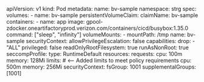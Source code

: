 apiVersion: v1
kind: Pod
metadata:
  name: bv-sample
  namespace: strg
spec:
  volumes:
    - name: bv-sample
      persistentVolumeClaim:
        claimName: bv-sample
  containers:
    - name: app
      image: gpool-zdocker.oneartifactoryprod.verizon.com/containers/cicd/busybox:1.35.0
      command: ["sleep", "infinity"]
      volumeMounts:
        - mountPath: /tmp
          name: bv-sample
      securityContext:
        allowPrivilegeEscalation: false
        capabilities:
          drop:
            - "ALL"
        privileged: false
        readOnlyRootFilesystem: true
        runAsNonRoot: true
        seccompProfile:
          type: RuntimeDefault
      resources:
        requests:
          cpu: 100m
          memory: 128Mi
        limits:    # <-- Added limits to meet policy requirements
          cpu: 500m
          memory: 256Mi
  securityContext:
    fsGroup: 1001
    supplementalGroups: [1001]
